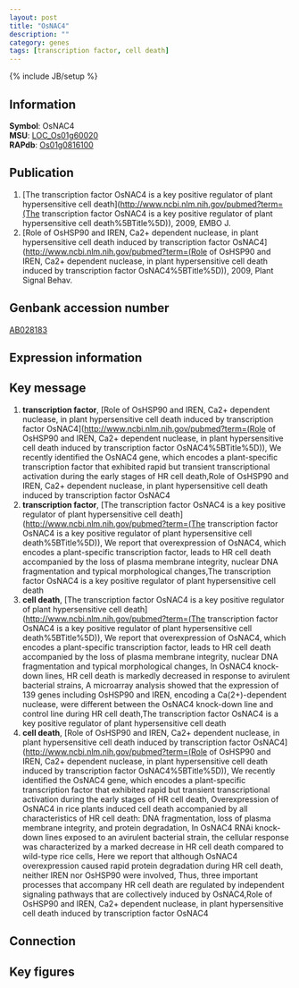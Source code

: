 ```yaml
---
layout: post
title: "OsNAC4"
description: ""
category: genes
tags: [transcription factor, cell death]
---
```

{% include JB/setup %}

## Information
__Symbol__: OsNAC4  
__MSU__: [LOC_Os01g60020](http://rice.plantbiology.msu.edu/cgi-bin/ORF_infopage.cgi?orf=LOC_Os01g60020)  
__RAPdb__: [Os01g0816100](http://rapdb.dna.affrc.go.jp/viewer/gbrowse_details/irgsp1?name=Os01g0816100)  

## Publication
1. [The transcription factor OsNAC4 is a key positive regulator of plant hypersensitive cell death](http://www.ncbi.nlm.nih.gov/pubmed?term=(The transcription factor OsNAC4 is a key positive regulator of plant hypersensitive cell death%5BTitle%5D)), 2009, EMBO J.
2. [Role of OsHSP90 and IREN, Ca2+ dependent nuclease, in plant hypersensitive cell death induced by transcription factor OsNAC4](http://www.ncbi.nlm.nih.gov/pubmed?term=(Role of OsHSP90 and IREN, Ca2+ dependent nuclease, in plant hypersensitive cell death induced by transcription factor OsNAC4%5BTitle%5D)), 2009, Plant Signal Behav.

## Genbank accession number
[AB028183](http://www.ncbi.nlm.nih.gov/nuccore/AB028183)

## Expression information

## Key message
1. __transcription factor__, [Role of OsHSP90 and IREN, Ca2+ dependent nuclease, in plant hypersensitive cell death induced by transcription factor OsNAC4](http://www.ncbi.nlm.nih.gov/pubmed?term=(Role of OsHSP90 and IREN, Ca2+ dependent nuclease, in plant hypersensitive cell death induced by transcription factor OsNAC4%5BTitle%5D)),  We recently identified the OsNAC4 gene, which encodes a plant-specific transcription factor that exhibited rapid but transient transcriptional activation during the early stages of HR cell death,Role of OsHSP90 and IREN, Ca2+ dependent nuclease, in plant hypersensitive cell death induced by transcription factor OsNAC4
2. __transcription factor__, [The transcription factor OsNAC4 is a key positive regulator of plant hypersensitive cell death](http://www.ncbi.nlm.nih.gov/pubmed?term=(The transcription factor OsNAC4 is a key positive regulator of plant hypersensitive cell death%5BTitle%5D)),  We report that overexpression of OsNAC4, which encodes a plant-specific transcription factor, leads to HR cell death accompanied by the loss of plasma membrane integrity, nuclear DNA fragmentation and typical morphological changes,The transcription factor OsNAC4 is a key positive regulator of plant hypersensitive cell death
3. __cell death__, [The transcription factor OsNAC4 is a key positive regulator of plant hypersensitive cell death](http://www.ncbi.nlm.nih.gov/pubmed?term=(The transcription factor OsNAC4 is a key positive regulator of plant hypersensitive cell death%5BTitle%5D)),  We report that overexpression of OsNAC4, which encodes a plant-specific transcription factor, leads to HR cell death accompanied by the loss of plasma membrane integrity, nuclear DNA fragmentation and typical morphological changes, In OsNAC4 knock-down lines, HR cell death is markedly decreased in response to avirulent bacterial strains, A microarray analysis showed that the expression of 139 genes including OsHSP90 and IREN, encoding a Ca(2+)-dependent nuclease, were different between the OsNAC4 knock-down line and control line during HR cell death,The transcription factor OsNAC4 is a key positive regulator of plant hypersensitive cell death
4. __cell death__, [Role of OsHSP90 and IREN, Ca2+ dependent nuclease, in plant hypersensitive cell death induced by transcription factor OsNAC4](http://www.ncbi.nlm.nih.gov/pubmed?term=(Role of OsHSP90 and IREN, Ca2+ dependent nuclease, in plant hypersensitive cell death induced by transcription factor OsNAC4%5BTitle%5D)),  We recently identified the OsNAC4 gene, which encodes a plant-specific transcription factor that exhibited rapid but transient transcriptional activation during the early stages of HR cell death, Overexpression of OsNAC4 in rice plants induced cell death accompanied by all characteristics of HR cell death: DNA fragmentation, loss of plasma membrane integrity, and protein degradation, In OsNAC4 RNAi knock-down lines exposed to an avirulent bacterial strain, the cellular response was characterized by a marked decrease in HR cell death compared to wild-type rice cells, Here we report that although OsNAC4 overexpression caused rapid protein degradation during HR cell death, neither IREN nor OsHSP90 were involved, Thus, three important processes that accompany HR cell death are regulated by independent signaling pathways that are collectively induced by OsNAC4,Role of OsHSP90 and IREN, Ca2+ dependent nuclease, in plant hypersensitive cell death induced by transcription factor OsNAC4

## Connection

## Key figures


